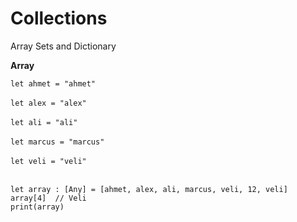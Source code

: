 # Collections
Array Sets and Dictionary 


**Array**

`let ahmet = "ahmet"`
<br />
<br />
`let alex = "alex"`
<br />
<br />
`let ali = "ali"`
<br />
<br />
`let marcus = "marcus"`
<br />
<br />
`let veli = "veli"`
<br />
<br />

`let array : [Any] = [ahmet, alex, ali, marcus, veli, 12, veli]`
<br />
`array[4]  // Veli`
<br />
`print(array)`
<br />
